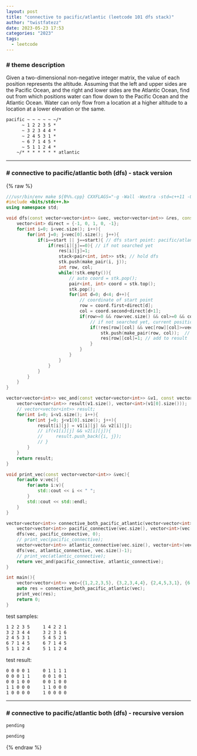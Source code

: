 ```yaml
---
layout: post
title: "connective to pacific/atlantic (leetcode 101 dfs stack)"
author: "twistfatezz"
date: 2023-05-23 17:53
categories: "2023"
tags:
  - leetcode
---
```


### # theme description
Given a two-dimensional non-negative integer matrix, the value of each position represents the altitude.
Assuming that the left and upper sides are the Pacific Ocean, and the right and lower sides are the Atlantic Ocean, find out from which positions water can flow down to the Pacific Ocean and the Atlantic Ocean.
Water can only flow from a location at a higher altitude to a location at a lower elevation or the same.
```txt
pacific ~ ~ ~ ~ ~ ~/*
      ~ 1 2 2 3 5 *
      ~ 3 2 3 4 4 *
      ~ 2 4 5 3 1 *
      ~ 6 7 1 4 5 *
      ~ 5 1 1 2 4 *
    ~/* * * * * * * atlantic
```
<hr>

### # connective to pacific/atlantic both (dfs) - stack version
{% raw %}
```cpp
///usr/bin/env make ${0%%.cpp} CXXFLAGS="-g -Wall -Wextra -std=c++11 -O1" && exec ./${0%%.cpp}
#include <bits/stdc++.h>
using namespace std;

void dfs(const vector<vector<int>> &vec, vector<vector<int>> &res, const int start){
    vector<int> direct = {-1, 0, 1, 0, -1};
    for(int i=0; i<vec.size(); i++){
        for(int j=0; j<vec[0].size(); j++){
            if(i==start || j==start){ // dfs start point: pacific/atlantic coastline
                if(res[i][j]==0){ // if not searched yet
                    res[i][j]=1; 
                    stack<pair<int, int>> stk; // hold dfs
                    stk.push(make_pair(i, j));
                    int row, col;
                    while(!stk.empty()){
                        // auto coord = stk.pop();
                        pair<int, int> coord = stk.top();
                        stk.pop();
                        for(int d=0; d<4; d++){
                            // coordinate of start point
                            row = coord.first+direct[d];
                            col = coord.second+direct[d+1];
                            if(row>=0 && row<vec.size() && col>=0 && col<vec[0].size()){ // check
                                // if not searched yet, current position can flow to last one
                                if(!res[row][col] && vec[row][col]>=vec[coord.first][coord.second]){
                                    stk.push(make_pair(row, col));  // add to dfs path stack
                                    res[row][col]=1; // add to result
                                }
                            }
                        }
                    }
                }
            }
        }
    }
}

vector<vector<int>> vec_and(const vector<vector<int>> &v1, const vector<vector<int>> &v2){
    vector<vector<int>> result(v1.size(), vector<int>(v1[0].size()));
    // vector<vector<int>> result;
    for(int i=0; i<v1.size(); i++){
        for(int j=0; j<v1[0].size(); j++){
            result[i][j] = v1[i][j] && v2[i][j];
            // if(v1[i][j] && v2[i][j]){
            //     result.push_back({i, j});
            // }
        }
    }
    return result;
}

void print_vec(const vector<vector<int>> &vec){
    for(auto v:vec){
        for(auto i:v){
            std::cout << i << " ";
        }
        std::cout << std::endl;
    }
}

vector<vector<int>> connective_both_pacific_atlantic(vector<vector<int>> &vec){
    vector<vector<int>> pacific_connective(vec.size(), vector<int>(vec[0].size(), 0));
    dfs(vec, pacific_connective, 0);
    // print_vec(pacific_connective);
    vector<vector<int>> atlantic_connective(vec.size(), vector<int>(vec[0].size(), 0));
    dfs(vec, atlantic_connective, vec.size()-1);
    // print_vec(atlantic_connective);
    return vec_and(pacific_connective, atlantic_connective);
}

int main(){
    vector<vector<int>> vec={{1,2,2,3,5}, {3,2,3,4,4}, {2,4,5,3,1}, {6,7,1,4,5}, {5,1,1,2,4}};
    auto res = connective_both_pacific_atlantic(vec);
    print_vec(res);
    return 0;
}
```
test samples:
```txt
1 2 2 3 5     1 4 2 2 1
3 2 3 4 4     3 2 3 1 6
2 4 5 3 1     5 4 5 2 1
6 7 1 4 5     6 7 1 4 5
5 1 1 2 4     5 1 1 2 4
```
test result:
```txt
0 0 0 0 1     0 1 1 1 1
0 0 0 1 1     0 0 1 0 1
0 0 1 0 0     0 0 1 0 0
1 1 0 0 0     1 1 0 0 0
1 0 0 0 0     1 0 0 0 0
```

<hr>

### # connective to pacific/atlantic both (dfs) - recursive version
```cpp
pending
```
```txt
pending
```
{% endraw %}

